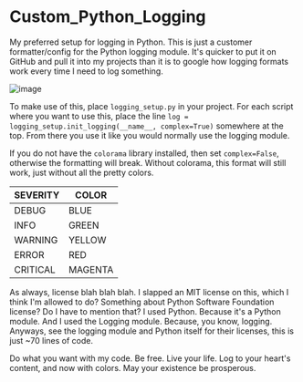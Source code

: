 # Custom_Python_Logging

My preferred setup for logging in Python. This is just a customer formatter/config for the Python logging module.  It's quicker to put it on GitHub and pull it into my projects than it is to google how logging formats work every time I need to log something.

![image](https://user-images.githubusercontent.com/31708500/149706107-6277b08d-e805-4c24-927e-e6079563780b.png)

To make use of this, place `logging_setup.py` in your project.
For each script where you want to use this, place the line `log = logging_setup.init_logging(__name__, complex=True)` somewhere at the top.  From there you use it like you would normally use the logging module.

If you do not have the `colorama` library installed, then set `complex=False`, otherwise the formatting will break.  Without colorama, this format will still work, just without all the pretty colors.

| SEVERITY  | COLOR |
| ------------- | ------------- |
| DEBUG  | BLUE  |
| INFO | GREEN  |
| WARNING  | YELLOW  |
| ERROR  | RED  |
| CRITICAL  | MAGENTA  |

As always, license blah blah blah.  I slapped an MIT license on this, which I think I'm allowed to do?  Something about Python Software Foundation license?  Do I have to mention that?  I used Python.  Because it's a Python module.  And I used the Logging module.  Because, you know, logging.  Anyways, see the logging module and Python itself for their licenses, this is just ~70 lines of code.

Do what you want with my code.  Be free.  Live your life.  Log to your heart's content, and now with colors.  May your existence be prosperous.
